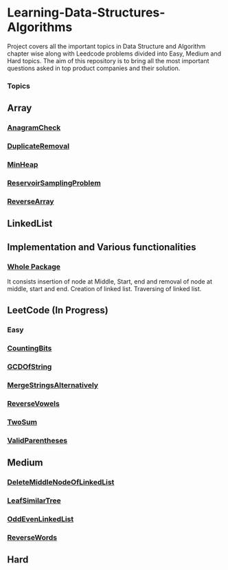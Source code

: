 # Learning-Data-Structures-Algorithms
Project covers all the important topics in Data Structure and Algorithm chapter wise along with Leedcode problems divided into
Easy, Medium and Hard topics. The aim of this repository is to bring all the most important questions asked in top product companies and their solution.

### Topics

## Array
### [AnagramCheck](https://github.com/chiradeepbanerjee1990/Learning-Data-Structures-Algorithms/blob/master/src/Array/AnagramCheck.java) 
### [DuplicateRemoval](https://github.com/chiradeepbanerjee1990/Learning-Data-Structures-Algorithms/blob/master/src/Array/DuplicateRemoval.java) 
### [MinHeap](https://github.com/chiradeepbanerjee1990/Learning-Data-Structures-Algorithms/blob/master/src/Array/MinHeap.java) 
### [ReservoirSamplingProblem](https://github.com/chiradeepbanerjee1990/Learning-Data-Structures-Algorithms/blob/master/src/Array/ReservoirSamplingProblem.java) 
### [ReverseArray](https://github.com/chiradeepbanerjee1990/Learning-Data-Structures-Algorithms/blob/master/src/Array/ReverseArray.java) 

## LinkedList

## Implementation and Various functionalities
### [Whole Package](https://github.com/chiradeepbanerjee1990/Learning-Data-Structures-Algorithms/tree/master/src/LinkedList)
It consists insertion of node at Middle, Start, end and removal of node at middle, start and end. Creation of linked list. Traversing of linked list.

## LeetCode (In Progress)

### Easy 

### [CountingBits](https://github.com/chiradeepbanerjee1990/Learning-Data-Structures-Algorithms/blob/master/src/Leetcode/Easy/CountingBits.kt)
### [GCDOfString](https://github.com/chiradeepbanerjee1990/Learning-Data-Structures-Algorithms/blob/master/src/Leetcode/Easy/GCDOfString.kt)
### [MergeStringsAlternatively](https://github.com/chiradeepbanerjee1990/Learning-Data-Structures-Algorithms/blob/master/src/Leetcode/Easy/MergeStringsAlternatively.kt)
### [ReverseVowels](https://github.com/chiradeepbanerjee1990/Learning-Data-Structures-Algorithms/blob/master/src/Leetcode/Easy/ReverseVowels.kt)
### [TwoSum](https://github.com/chiradeepbanerjee1990/Learning-Data-Structures-Algorithms/blob/master/src/Leetcode/Easy/TwoSum.kt)
### [ValidParentheses](https://github.com/chiradeepbanerjee1990/Learning-Data-Structures-Algorithms/blob/master/src/Leetcode/Easy/ValidParentheses.kt)

## Medium

### [DeleteMiddleNodeOfLinkedList](https://github.com/chiradeepbanerjee1990/Learning-Data-Structures-Algorithms/blob/master/src/Leetcode/Medium/DeleteMiddleNodeOfLinkedList.kt)
### [LeafSimilarTree](https://github.com/chiradeepbanerjee1990/Learning-Data-Structures-Algorithms/blob/master/src/Leetcode/Medium/LeafSimilarTree.kt)
### [OddEvenLinkedList](https://github.com/chiradeepbanerjee1990/Learning-Data-Structures-Algorithms/blob/master/src/Leetcode/Medium/OddEvenLinkedList.kt)
### [ReverseWords](https://github.com/chiradeepbanerjee1990/Learning-Data-Structures-Algorithms/blob/master/src/Leetcode/Medium/ReverseWords.kt)

## Hard







